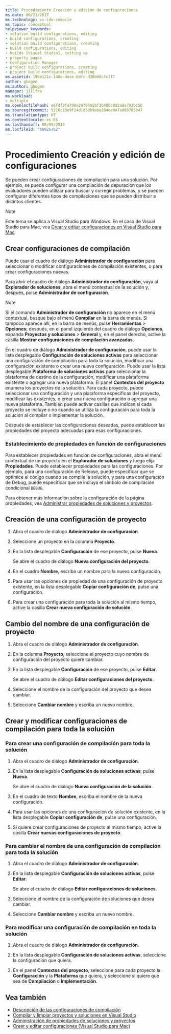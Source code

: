 ```yaml
---
title: Procedimiento Creación y edición de configuraciones
ms.date: 06/21/2017
ms.technology: vs-ide-compile
ms.topic: conceptual
helpviewer_keywords:
- solution build configurations, editing
- build configurations, creating
- solution build configurations, creating
- build configurations, editing
- builds [Visual Studio], setting up
- property pages
- Configuration Manager
- project build configurations, creating
- project build configurations, editing
ms.assetid: 19be121c-148e-4ece-bbfc-d20b08cfc3f7
author: ghogen
ms.author: ghogen
manager: jillfra
ms.workload:
- multiple
ms.openlocfilehash: e6fdf3fa790a29f94a5bf3b40bc0d2ada703bc5b
ms.sourcegitcommit: 5216c15e9f24d1d5db9ebe204ee0e7ad08705347
ms.translationtype: HT
ms.contentlocale: es-ES
ms.lasthandoff: 08/09/2019
ms.locfileid: "68925762"
---
```

# <a name="how-to-create-and-edit-configurations"></a>Procedimiento Creación y edición de configuraciones

Se pueden crear configuraciones de compilación para una solución. Por ejemplo, se puede configurar una compilación de depuración que los evaluadores pueden utilizar para buscar y corregir problemas, y se pueden configurar diferentes tipos de compilaciones que se pueden distribuir a distintos clientes.

> [!NOTE]
> Este tema se aplica a Visual Studio para Windows. En el caso de Visual Studio para Mac, vea [Crear y editar configuraciones en Visual Studio para Mac](/visualstudio/mac/create-and-edit-configurations).

## <a name="create-build-configurations"></a>Crear configuraciones de compilación

Puede usar el cuadro de diálogo **Administrador de configuración** para seleccionar o modificar configuraciones de compilación existentes, o para crear configuraciones nuevas.

Para abrir el cuadro de diálogo **Administrador de configuración**, vaya al **Explorador de soluciones**, abra el menú contextual de la solución y, después, pulse **Administrador de configuración**.

> [!NOTE]
> Si el comando **Administrador de configuración** no aparece en el menú contextual, busque bajo el menú **Compilar** en la barra de menús. Si tampoco aparece allí, en la barra de menús, pulse **Herramientas** > **Opciones**; después, en el panel izquierdo del cuadro de diálogo **Opciones**, expanda **Proyectos y soluciones** > **General** y, en el panel derecho, active la casilla **Mostrar configuraciones de compilación avanzadas**.

En el cuadro de diálogo **Administrador de configuración**, puede usar la lista desplegable **Configuración de soluciones activas** para seleccionar una configuración de compilación para toda la solución, modificar una configuración existente o crear una nueva configuración. Puede usar la lista desplegable **Plataforma de soluciones activas** para seleccionar la plataforma de destino de la configuración, modificar una plataforma existente o agregar una nueva plataforma. El panel **Contextos del proyecto** enumera los proyectos de la solución. Para cada proyecto, puede seleccionar una configuración y una plataforma específicas del proyecto, modificar las existentes, o crear una nueva configuración o agregar una nueva plataforma. También puede activar casillas que indican si cada proyecto se incluye o no cuando se utiliza la configuración para toda la solución al compilar o implementar la solución.

Después de establecer las configuraciones deseadas, puede establecer las propiedades del proyecto adecuadas para esas configuraciones.

### <a name="set-properties-based-on-configurations"></a>Establecimiento de propiedades en función de configuraciones

Para establecer propiedades en función de configuraciones, abra el menú contextual de un proyecto en el **Explorador de soluciones** y luego elija **Propiedades**. Puede establecer propiedades para las configuraciones. Por ejemplo, para una configuración de Release, puede especificar que se optimice el código cuando se compile la solución, y para una configuración de Debug, puede especificar que se incluya el símbolo de compilación condicional `DEBUG`.

Para obtener más información sobre la configuración de la página propiedades, vea [Administrar propiedades de soluciones y proyectos](../ide/managing-project-and-solution-properties.md).

## <a name="create-a-project-configuration"></a>Creación de una configuración de proyecto

1. Abra el cuadro de diálogo **Administrador de configuración**.

2. Seleccione un proyecto en la columna **Proyecto**.

3. En la lista desplegable **Configuración** de ese proyecto, pulse **Nueva**.

     Se abre el cuadro de diálogo **Nueva configuración del proyecto**.

4. En el cuadro **Nombre**, escriba un nombre para la nueva configuración.

5. Para usar las opciones de propiedad de una configuración de proyecto existente, en la lista desplegable **Copiar configuración de**, pulse una configuración.

6. Para crear una configuración para toda la solución al mismo tiempo, active la casilla **Crear nueva configuración de solución**.

## <a name="rename-a-project-configuration"></a>Cambio del nombre de una configuración de proyecto

1. Abra el cuadro de diálogo **Administrador de configuración**.

2. En la columna **Proyecto**, seleccione el proyecto cuyo nombre de configuración del proyecto quiere cambiar.

3. En la lista desplegable **Configuración** de ese proyecto, pulse **Editar**.

     Se abre el cuadro de diálogo **Editar configuraciones del proyecto**.

4. Seleccione el nombre de la configuración del proyecto que desea cambiar.

5. Seleccione **Cambiar nombre** y escriba un nuevo nombre.

## <a name="create-and-modify-solution-wide-build-configurations"></a>Crear y modificar configuraciones de compilación para toda la solución

### <a name="to-create-a-solution-wide-build-configuration"></a>Para crear una configuración de compilación para toda la solución

1. Abra el cuadro de diálogo **Administrador de configuración**.

2. En la lista desplegable **Configuración de soluciones activas**, pulse **Nueva**.

     Se abre el cuadro de diálogo **Nueva configuración de la solución**.

3. En el cuadro de texto **Nombre**, escriba el nombre de la nueva configuración.

4. Para usar las opciones de una configuración de solución existente, en la lista desplegable **Copiar configuración de**, pulse una configuración.

5. Si quiere crear configuraciones de proyecto al mismo tiempo, active la casilla **Crear nuevas configuraciones de proyecto**.

### <a name="to-rename-a-solution-wide-build-configuration"></a>Para cambiar el nombre de una configuración de compilación para toda la solución

1. Abra el cuadro de diálogo **Administrador de configuración**.

2. En la lista desplegable **Configuración de soluciones activas**, pulse **Editar**.

     Se abre el cuadro de diálogo **Editar configuraciones de soluciones**.

3. Seleccione el nombre de la configuración de soluciones que desea cambiar.

4. Seleccione **Cambiar nombre** y escriba un nuevo nombre.

### <a name="to-modify-a-solution-wide-build-configuration"></a>Para modificar una configuración de compilación en toda la solución

1. Abra el cuadro de diálogo **Administrador de configuración**.

2. En la lista desplegable **Configuración de soluciones activas**, seleccione la configuración que quiera.

3. En el panel **Contextos del proyecto**, seleccione para cada proyecto la **Configuración** y la **Plataforma** que quiera, y seleccione si quiere que sea de **Compilación** o **Implementación**.

## <a name="see-also"></a>Vea también

- [Descripción de las configuraciones de compilación](../ide/understanding-build-configurations.md)
- [Compilar y limpiar proyectos y soluciones en Visual Studio](../ide/building-and-cleaning-projects-and-solutions-in-visual-studio.md)
- [Administración de propiedades de soluciones y proyectos](managing-project-and-solution-properties.md)
- [Crear y editar configuraciones (Visual Studio para Mac)](/visualstudio/mac/create-and-edit-configurations)